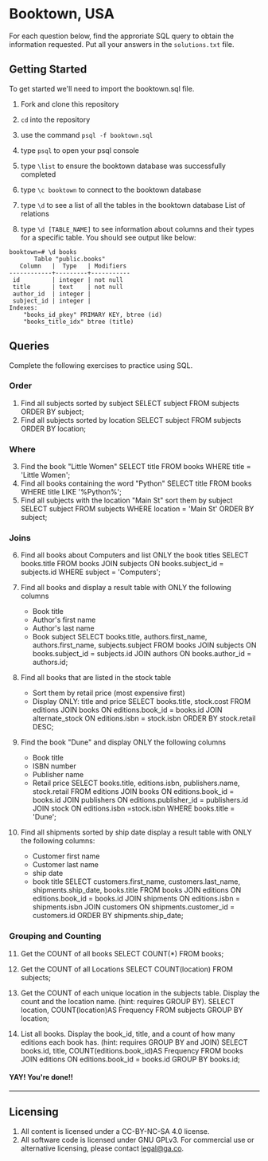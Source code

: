 # Booktown, USA

For each question below, find the approriate SQL query to obtain the information requested. Put all your answers in the `solutions.txt` file.
## Getting Started

To get started we'll need to import the booktown.sql file.

1. Fork and clone this repository
2. `cd` into the repository
3. use the command `psql -f booktown.sql`
4. type `psql` to open your psql console
5. type `\list` to ensure the booktown database was successfully completed
6. type `\c booktown` to connect to the booktown database
7. type `\d` to see a list of all the tables in the booktown database
                        List of relations

8. type `\d [TABLE_NAME]` to see information about columns and their types for a specific table. You should see output like below:

```
booktown=# \d books
       Table "public.books"
   Column   |  Type   | Modifiers 
------------+---------+-----------
 id         | integer | not null
 title      | text    | not null
 author_id  | integer | 
 subject_id | integer | 
Indexes:
    "books_id_pkey" PRIMARY KEY, btree (id)
    "books_title_idx" btree (title)
```

## Queries

Complete the following exercises to practice using SQL.

### Order
1. Find all subjects sorted by subject
	SELECT subject FROM subjects ORDER BY subject;
2. Find all subjects sorted by location
	SELECT subject FROM subjects ORDER BY location;


### Where
3. Find the book "Little Women"
	SELECT title FROM books WHERE title = 'Little Women';
4. Find all books containing the word "Python"
	SELECT title FROM books WHERE title LIKE '%Python%';
5. Find all subjects with the location "Main St" sort them by subject
	SELECT subject FROM subjects WHERE location = 'Main St' ORDER BY subject;


### Joins

6. Find all books about Computers and list ONLY the book titles
	SELECT books.title FROM books
	JOIN subjects
	ON books.subject_id = subjects.id
	WHERE subject = 'Computers';

7. Find all books and display a result table with ONLY the following columns
	* Book title
	* Author's first name
	* Author's last name
	* Book subject
		SELECT books.title, authors.first_name, authors.first_name, subjects.subject
		FROM books
		JOIN subjects
		ON books.subject_id = subjects.id
		JOIN authors
		ON books.author_id = authors.id;

8. Find all books that are listed in the stock table
	* Sort them by retail price (most expensive first)
	* Display ONLY: title and price
		SELECT books.title, stock.cost
		FROM editions
		JOIN books
		ON editions.book_id = books.id
		JOIN alternate_stock
		ON editions.isbn = stock.isbn
		ORDER BY stock.retail DESC;


9. Find the book "Dune" and display ONLY the following columns
	* Book title
	* ISBN number
	* Publisher name
	* Retail price
		SELECT books.title, editions.isbn, publishers.name, stock.retail
		FROM editions
		JOIN books
		ON editions.book_id = books.id
		JOIN publishers
		ON editions.publisher_id = publishers.id
		JOIN stock
		ON editions.isbn =stock.isbn
		WHERE books.title = 'Dune';

10. Find all shipments sorted by ship date display a result table with ONLY the following columns:
	* Customer first name
	* Customer last name
	* ship date
	* book title
		SELECT customers.first_name, customers.last_name, shipments.ship_date, books.title
		FROM books
		JOIN editions
		ON editions.book_id = books.id
		JOIN shipments
		ON editions.isbn = shipments.isbn
		JOIN customers
		ON shipments.customer_id = customers.id
		ORDER BY shipments.ship_date;

### Grouping and Counting

11. Get the COUNT of all books
	SELECT COUNT(*) FROM books;

12. Get the COUNT of all Locations
	SELECT COUNT(location) FROM subjects;

13. Get the COUNT of each unique location in the subjects table. Display the count and the location name. (hint: requires GROUP BY).
	SELECT location, COUNT(location)AS Frequency FROM subjects GROUP BY location;

14. List all books. Display the book_id, title, and a count of how many editions each book has. (hint: requires GROUP BY and JOIN)
	SELECT books.id, title, COUNT(editions.book_id)AS Frequency 
	FROM books 
	JOIN editions
	ON editions.book_id = books.id
	GROUP BY books.id;


#### YAY! You're done!!

---

## Licensing
1. All content is licensed under a CC-BY-NC-SA 4.0 license.
2. All software code is licensed under GNU GPLv3. For commercial use or alternative licensing, please contact legal@ga.co.
